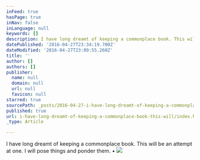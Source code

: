 ```yaml
---
inFeed: true
hasPage: true
inNav: false
inLanguage: null
keywords: []
description: I have long dreamt of keeping a commonplace book. This will be an attempt at one. I will pose things and ponder them. •
datePublished: '2016-04-27T23:34:19.700Z'
dateModified: '2016-04-27T23:09:55.260Z'
title: ''
author: []
authors: []
publisher:
  name: null
  domain: null
  url: null
  favicon: null
starred: true
sourcePath: _posts/2016-04-27-i-have-long-dreamt-of-keeping-a-commonplace-book-this-will.md
published: true
url: i-have-long-dreamt-of-keeping-a-commonplace-book-this-will/index.html
_type: Article

---
```

I have long dreamt of keeping a commonplace book. This will be an attempt at one. I will pose things and ponder them. •
![](https://the-grid-user-content.s3-us-west-2.amazonaws.com/dd8a12ab-34a4-4a04-9951-ee8dab7233f0.jpg)